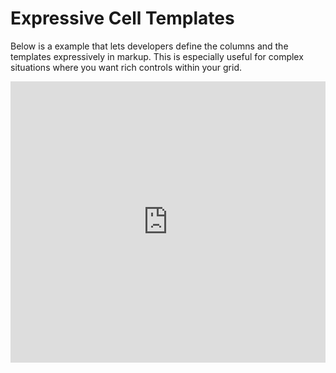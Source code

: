 # Expressive Cell Templates
Below is a example that lets developers define the columns and the templates
expressively in markup. This is especially useful for complex situations
where you want rich controls within your grid.

<iframe width="100%" height="450" frameborder="0" src="https://embed.plnkr.co/iH1e7cIAdX5Ds4jY7WYc?show=preview&autoCloseSidebar=true" />


## Details
Its important to note, in order for you to project your column/row/value
properties onto the cell templates, you must define those using the `let-*` syntax.
You can also use variables from outside the scope of the parent component.

Checkout this example from `./src/demos/expressive.ts`:

```javascript
<datatable
  class="material"
  [rows]="rows"
  [options]="options">
  <datatable-column name="Name">
    <template let-value="value">
      Hi: <strong>{{value}}</strong>
    </template>
  </datatable-column>
  <datatable-column name="Gender">
    <template let-row="row" let-value="value">
      My name is: <i [innerHTML]="row['name']"></i> and a <i>{{value}}</i>
    </template>
  </datatable-column>
  <datatable-column name="Age">
    <template let-value="value">
      <div style="border:solid 1px #ddd;margin:5px;padding:3px">
        <div style="background:#999;height:10px" [style.width]="value + '%'"></div>
      </div>
    </template>
  </datatable-column>
</datatable>
```

Here you can see in the `Name` column, we bind the `value` property which is the
the cell value for that particular column in the row.

On the `Gender` column, we bind both the `value` and the `row` property
so we can access other column's values and this cells value.

In the last example, we bind `Age` to make a histagram bar. It shows the power
you have to build complex column templates.

## Reference
- [template tag](https://angular.io/docs/ts/latest/guide/structural-directives.html#!#template)
- [ngTemplateOutlet](https://angular.io/docs/ts/latest/api/common/index/NgTemplateOutlet-directive.html)
